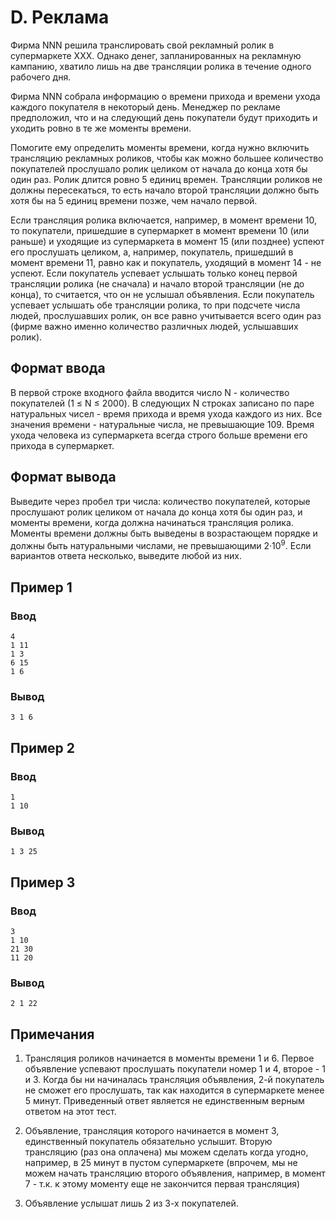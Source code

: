 # D. Реклама

Фирма NNN решила транслировать свой рекламный ролик в супермаркете XXX. Однако денег, запланированных на рекламную
кампанию, хватило лишь на две трансляции ролика в течение одного рабочего дня.

Фирма NNN собрала информацию о времени прихода и времени ухода каждого покупателя в некоторый день. Менеджер по рекламе
предположил, что и на следующий день покупатели будут приходить и уходить ровно в те же моменты времени.

Помогите ему определить моменты времени, когда нужно включить трансляцию рекламных роликов, чтобы как можно большее
количество покупателей прослушало ролик целиком от начала до конца хотя бы один раз. Ролик длится ровно 5 единиц времен.
Трансляции роликов не должны пересекаться, то есть начало второй трансляции должно быть хотя бы на 5 единиц времени
позже, чем начало первой.

Если трансляция ролика включается, например, в момент времени 10, то покупатели, пришедшие в супермаркет в момент
времени 10 (или раньше) и уходящие из супермаркета в момент 15 (или позднее) успеют его прослушать целиком, а, например,
покупатель, пришедший в момент времени 11, равно как и покупатель, уходящий в момент 14 - не успеют. Если покупатель
успевает услышать только конец первой трансляции ролика (не сначала) и начало второй трансляции (не до конца), то
считается, что он не услышал объявления. Если покупатель успевает услышать обе трансляции ролика, то при подсчете числа
людей, прослушавших ролик, он все равно учитывается всего один раз (фирме важно именно количество различных людей,
услышавших ролик).

## Формат ввода

В первой строке входного файла вводится число N - количество покупателей (1 ≤ N ≤ 2000). В следующих N строках записано
по паре натуральных чисел - время прихода и время ухода каждого из них. Все значения времени - натуральные числа, не
превышающие 10<sup></sup>9. Время ухода человека из супермаркета всегда строго больше времени его прихода в супермаркет.

## Формат вывода

Выведите через пробел три числа: количество покупателей, которые прослушают ролик целиком от начала до конца хотя бы
один раз, и моменты времени, когда должна начинаться трансляция ролика. Моменты времени должны быть выведены в
возрастающем порядке и должны быть натуральными числами, не превышающими 2·10<sup>9</sup>. Если вариантов ответа
несколько, выведите любой из них.

## Пример 1

### Ввод

    4
    1 11
    1 3
    6 15
    1 6

### Вывод

    3 1 6

## Пример 2

### Ввод

    1
    1 10

### Вывод

    1 3 25

## Пример 3

### Ввод

    3
    1 10
    21 30
    11 20

### Вывод

    2 1 22

## Примечания

1. Трансляция роликов начинается в моменты времени 1 и 6. Первое объявление успевают прослушать покупатели номер 1 и 4,
   второе - 1 и 3. Когда бы ни начиналась трансляция объявления, 2-й покупатель не сможет его прослушать, так как
   находится в супермаркете менее 5 минут. Приведенный ответ является не единственным верным ответом на этот тест.

2. Объявление, трансляция которого начинается в момент 3, единственный покупатель обязательно услышит. Вторую
   трансляцию (раз она оплачена) мы можем сделать когда угодно, например, в 25 минут в пустом супермаркете (впрочем, мы
   не можем начать трансляцию второго объявления, например, в момент 7 - т.к. к этому моменту еще не закончится первая
   трансляция)

3. Объявление услышат лишь 2 из 3-х покупателей.